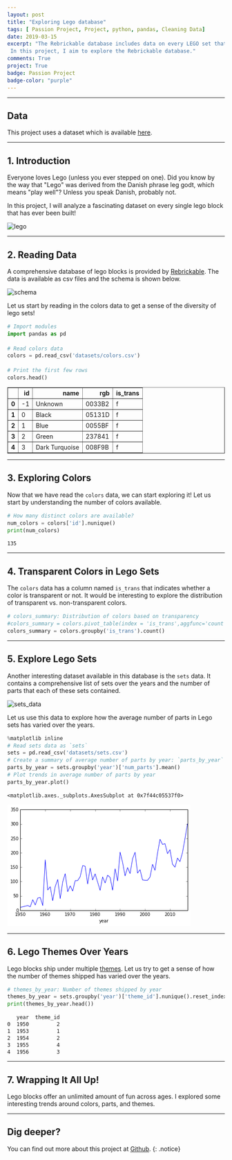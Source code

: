 ```yaml
---
layout: post
title: "Exploring Lego database"
tags: [ Passion Project, Project, python, pandas, Cleaning Data]
date: 2019-03-15
excerpt: "The Rebrickable database includes data on every LEGO set that ever been sold; the names of the sets, what bricks they contain, what color the bricks are, etc. It might be small bricks, but this is big data!<br/>
 In this project, I aim to explore the Rebrickable database."
comments: True
project: True
badge: Passion Project
badge-color: "purple"
---
```


---
## Data
This project uses a dataset which is available [here](https://github.com/Kau5h1K/eda-lego/tree/master/datasets).

---
## 1. Introduction
<p>Everyone loves Lego (unless you ever stepped on one). Did you know by the way that "Lego" was derived from the Danish phrase leg godt, which means "play well"? Unless you speak Danish, probably not. </p>
<p>In this project, I will analyze a fascinating dataset on every single lego block that has ever been built!</p>
<p><img src="https://s3.amazonaws.com/assets.datacamp.com/production/project_10/datasets/lego-bricks.jpeg" alt="lego"></p>


---
## 2. Reading Data
<p>A comprehensive database of lego blocks is provided by <a href="https://rebrickable.com/downloads/">Rebrickable</a>. The data is available as csv files and the schema is shown below.</p>
<p><img src="https://s3.amazonaws.com/assets.datacamp.com/production/project_10/datasets/downloads_schema.png" alt="schema"></p>
<p>Let us start by reading in the colors data to get a sense of the diversity of lego sets!</p>


```python
# Import modules
import pandas as pd

# Read colors data
colors = pd.read_csv('datasets/colors.csv')

# Print the first few rows
colors.head()
```

<div>
<table border="1" class="dataframe">
  <thead>
    <tr style="text-align: right;">
      <th></th>
      <th>id</th>
      <th>name</th>
      <th>rgb</th>
      <th>is_trans</th>
    </tr>
  </thead>
  <tbody>
    <tr>
      <th>0</th>
      <td>-1</td>
      <td>Unknown</td>
      <td>0033B2</td>
      <td>f</td>
    </tr>
    <tr>
      <th>1</th>
      <td>0</td>
      <td>Black</td>
      <td>05131D</td>
      <td>f</td>
    </tr>
    <tr>
      <th>2</th>
      <td>1</td>
      <td>Blue</td>
      <td>0055BF</td>
      <td>f</td>
    </tr>
    <tr>
      <th>3</th>
      <td>2</td>
      <td>Green</td>
      <td>237841</td>
      <td>f</td>
    </tr>
    <tr>
      <th>4</th>
      <td>3</td>
      <td>Dark Turquoise</td>
      <td>008F9B</td>
      <td>f</td>
    </tr>
  </tbody>
</table>
</div>


---
## 3. Exploring Colors
<p>Now that we have read the <code>colors</code> data, we can start exploring it! Let us start by understanding the number of colors available.</p>


```python
# How many distinct colors are available?
num_colors = colors['id'].nunique()
print(num_colors)
```

    135

---
## 4. Transparent Colors in Lego Sets
<p>The <code>colors</code> data has a column named <code>is_trans</code> that indicates whether a color is transparent or not. It would be interesting to explore the distribution of transparent vs. non-transparent colors.</p>


```python
# colors_summary: Distribution of colors based on transparency
#colors_summary = colors.pivot_table(index = 'is_trans',aggfunc='count')
colors_summary = colors.groupby('is_trans').count()
```
---
## 5. Explore Lego Sets
<p>Another interesting dataset available in this database is the <code>sets</code> data. It contains a comprehensive list of sets over the years and the number of parts that each of these sets contained. </p>
<p><img src="https://imgur.com/1k4PoXs.png" alt="sets_data"></p>
<p>Let us use this data to explore how the average number of parts in Lego sets has varied over the years.</p>


```python
%matplotlib inline
# Read sets data as `sets`
sets = pd.read_csv('datasets/sets.csv')
# Create a summary of average number of parts by year: `parts_by_year`
parts_by_year = sets.groupby('year')['num_parts'].mean()
# Plot trends in average number of parts by year
parts_by_year.plot()

```




    <matplotlib.axes._subplots.AxesSubplot at 0x7f44c05537f0>




![png](/assets/img/eda-lego_files/eda-lego_9_1.png)

---
## 6. Lego Themes Over Years
<p>Lego blocks ship under multiple <a href="https://shop.lego.com/en-US/Themes">themes</a>. Let us try to get a sense of how the number of themes shipped has varied over the years.</p>


```python
# themes_by_year: Number of themes shipped by year
themes_by_year = sets.groupby('year')['theme_id'].nunique().reset_index()
print(themes_by_year.head())
```

       year  theme_id
    0  1950         2
    1  1953         1
    2  1954         2
    3  1955         4
    4  1956         3

---
## 7. Wrapping It All Up!
<p>Lego blocks offer an unlimited amount of fun across ages. I explored some interesting trends around colors, parts, and themes. </p>

---
## Dig deeper?

You can find out more about this project at [Github](https://github.com/Kau5h1K/eda-lego).
{: .notice}
